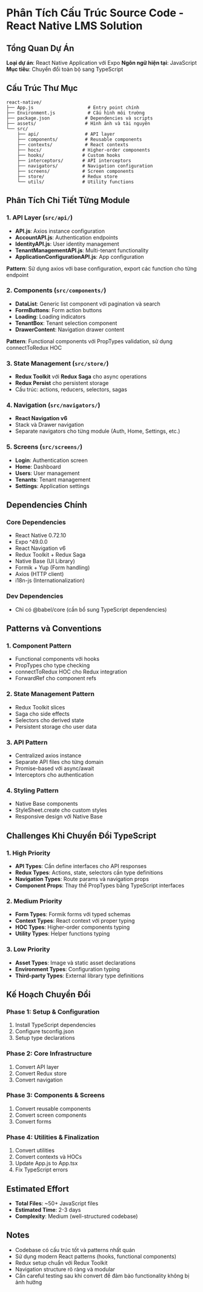 # Phân Tích Cấu Trúc Source Code - React Native LMS Solution

## Tổng Quan Dự Án

**Loại dự án**: React Native Application với Expo
**Ngôn ngữ hiện tại**: JavaScript
**Mục tiêu**: Chuyển đổi toàn bộ sang TypeScript

## Cấu Trúc Thư Mục

```
react-native/
├── App.js                    # Entry point chính
├── Environment.js            # Cấu hình môi trường
├── package.json             # Dependencies và scripts
├── assets/                  # Hình ảnh và tài nguyên
└── src/
    ├── api/                 # API layer
    ├── components/          # Reusable components
    ├── contexts/            # React contexts
    ├── hocs/               # Higher-order components
    ├── hooks/              # Custom hooks
    ├── interceptors/       # API interceptors
    ├── navigators/         # Navigation configuration
    ├── screens/            # Screen components
    ├── store/              # Redux store
    └── utils/              # Utility functions
```

## Phân Tích Chi Tiết Từng Module

### 1. API Layer (`src/api/`)
- **API.js**: Axios instance configuration
- **AccountAPI.js**: Authentication endpoints
- **IdentityAPI.js**: User identity management
- **TenantManagementAPI.js**: Multi-tenant functionality
- **ApplicationConfigurationAPI.js**: App configuration

**Pattern**: Sử dụng axios với base configuration, export các function cho từng endpoint

### 2. Components (`src/components/`)
- **DataList**: Generic list component với pagination và search
- **FormButtons**: Form action buttons
- **Loading**: Loading indicators
- **TenantBox**: Tenant selection component
- **DrawerContent**: Navigation drawer content

**Pattern**: Functional components với PropTypes validation, sử dụng connectToRedux HOC

### 3. State Management (`src/store/`)
- **Redux Toolkit** với **Redux Saga** cho async operations
- **Redux Persist** cho persistent storage
- Cấu trúc: actions, reducers, selectors, sagas

### 4. Navigation (`src/navigators/`)
- **React Navigation v6**
- Stack và Drawer navigation
- Separate navigators cho từng module (Auth, Home, Settings, etc.)

### 5. Screens (`src/screens/`)
- **Login**: Authentication screen
- **Home**: Dashboard
- **Users**: User management
- **Tenants**: Tenant management
- **Settings**: Application settings

## Dependencies Chính

### Core Dependencies
- React Native 0.72.10
- Expo ^49.0.0
- React Navigation v6
- Redux Toolkit + Redux Saga
- Native Base (UI Library)
- Formik + Yup (Form handling)
- Axios (HTTP client)
- i18n-js (Internationalization)

### Dev Dependencies
- Chỉ có @babel/core (cần bổ sung TypeScript dependencies)

## Patterns và Conventions

### 1. Component Pattern
- Functional components với hooks
- PropTypes cho type checking
- connectToRedux HOC cho Redux integration
- ForwardRef cho component refs

### 2. State Management Pattern
- Redux Toolkit slices
- Saga cho side effects
- Selectors cho derived state
- Persistent storage cho user data

### 3. API Pattern
- Centralized axios instance
- Separate API files cho từng domain
- Promise-based với async/await
- Interceptors cho authentication

### 4. Styling Pattern
- Native Base components
- StyleSheet.create cho custom styles
- Responsive design với Native Base

## Challenges Khi Chuyển Đổi TypeScript

### 1. High Priority
- **API Types**: Cần define interfaces cho API responses
- **Redux Types**: Actions, state, selectors cần type definitions
- **Navigation Types**: Route params và navigation props
- **Component Props**: Thay thế PropTypes bằng TypeScript interfaces

### 2. Medium Priority
- **Form Types**: Formik forms với typed schemas
- **Context Types**: React context với proper typing
- **HOC Types**: Higher-order components typing
- **Utility Types**: Helper functions typing

### 3. Low Priority
- **Asset Types**: Image và static asset declarations
- **Environment Types**: Configuration typing
- **Third-party Types**: External library type definitions

## Kế Hoạch Chuyển Đổi

### Phase 1: Setup & Configuration
1. Install TypeScript dependencies
2. Configure tsconfig.json
3. Setup type declarations

### Phase 2: Core Infrastructure
1. Convert API layer
2. Convert Redux store
3. Convert navigation

### Phase 3: Components & Screens
1. Convert reusable components
2. Convert screen components
3. Convert forms

### Phase 4: Utilities & Finalization
1. Convert utilities
2. Convert contexts và HOCs
3. Update App.js to App.tsx
4. Fix TypeScript errors

## Estimated Effort
- **Total Files**: ~50+ JavaScript files
- **Estimated Time**: 2-3 days
- **Complexity**: Medium (well-structured codebase)

## Notes
- Codebase có cấu trúc tốt và patterns nhất quán
- Sử dụng modern React patterns (hooks, functional components)
- Redux setup chuẩn với Redux Toolkit
- Navigation structure rõ ràng và modular
- Cần careful testing sau khi convert để đảm bảo functionality không bị ảnh hưởng